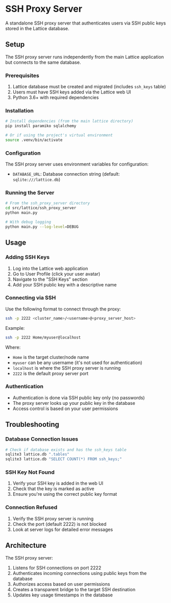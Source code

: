 # SSH Proxy Server

A standalone SSH proxy server that authenticates users via SSH public keys stored in the Lattice database.

## Setup

The SSH proxy server runs independently from the main Lattice application but connects to the same database.

### Prerequisites

1. Lattice database must be created and migrated (includes `ssh_keys` table)
2. Users must have SSH keys added via the Lattice web UI
3. Python 3.6+ with required dependencies

### Installation

```bash
# Install dependencies (from the main lattice directory)
pip install paramiko sqlalchemy

# Or if using the project's virtual environment
source .venv/bin/activate
```

### Configuration

The SSH proxy server uses environment variables for configuration:

- `DATABASE_URL`: Database connection string (default: `sqlite:///lattice.db`)

### Running the Server

```bash
# From the ssh_proxy_server directory
cd src/lattice/ssh_proxy_server
python main.py

# With debug logging
python main.py --log-level=DEBUG
```

## Usage

### Adding SSH Keys

1. Log into the Lattice web application
2. Go to User Profile (click your user avatar)
3. Navigate to the "SSH Keys" section
4. Add your SSH public key with a descriptive name

### Connecting via SSH

Use the following format to connect through the proxy:

```bash
ssh -p 2222 <cluster_name>/<username>@<proxy_server_host>
```

Example:
```bash
ssh -p 2222 Home/myuser@localhost
```

Where:
- `Home` is the target cluster/node name
- `myuser` can be any username (it's not used for authentication)
- `localhost` is where the SSH proxy server is running
- `2222` is the default proxy server port

### Authentication

- Authentication is done via SSH public key only (no passwords)
- The proxy server looks up your public key in the database
- Access control is based on your user permissions

## Troubleshooting

### Database Connection Issues

```bash
# Check if database exists and has the ssh_keys table
sqlite3 lattice.db ".tables"
sqlite3 lattice.db "SELECT COUNT(*) FROM ssh_keys;"
```

### SSH Key Not Found

1. Verify your SSH key is added in the web UI
2. Check that the key is marked as active
3. Ensure you're using the correct public key format

### Connection Refused

1. Verify the SSH proxy server is running
2. Check the port (default 2222) is not blocked
3. Look at server logs for detailed error messages

## Architecture

The SSH proxy server:
1. Listens for SSH connections on port 2222
2. Authenticates incoming connections using public keys from the database
3. Authorizes access based on user permissions
4. Creates a transparent bridge to the target SSH destination
5. Updates key usage timestamps in the database
